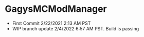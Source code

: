 # GagysMCModManager

* First Commit 2/22/2021 2:13 AM PST
* WIP branch update 2/4/2022 6:57 AM PST. Build is passing